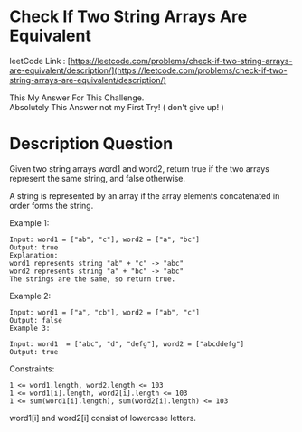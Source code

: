 # Check If Two String Arrays Are Equivalent

leetCode Link : [https://leetcode.com/problems/check-if-two-string-arrays-are-equivalent/description/](https://leetcode.com/problems/check-if-two-string-arrays-are-equivalent/description/)

This My Answer For This Challenge.  
Absolutely This Answer not my First Try! ( don't give up! )

# Description Question

Given two string arrays word1 and word2, return true if the two arrays represent the same string, and false otherwise.  

A string is represented by an array if the array elements concatenated in order forms the string.  

Example 1:

```
Input: word1 = ["ab", "c"], word2 = ["a", "bc"]
Output: true
Explanation:
word1 represents string "ab" + "c" -> "abc"
word2 represents string "a" + "bc" -> "abc"
The strings are the same, so return true.
```
Example 2:

```
Input: word1 = ["a", "cb"], word2 = ["ab", "c"]
Output: false
Example 3:

Input: word1  = ["abc", "d", "defg"], word2 = ["abcddefg"]
Output: true
 ```

Constraints:

```
1 <= word1.length, word2.length <= 103
1 <= word1[i].length, word2[i].length <= 103
1 <= sum(word1[i].length), sum(word2[i].length) <= 103
```

word1[i] and word2[i] consist of lowercase letters.